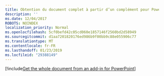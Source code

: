 ```yaml
---
title: Obtention du document complet à partir d’un complément pour PowerPoint
description: ''
ms.date: 12/04/2017
ROBOTS: NOINDEX
localization_priority: Normal
ms.openlocfilehash: 5cf0befd42c05cd060e1857146f2560bd2d58949
ms.sourcegitcommit: d1aa7201820176ed986b9f00bb9c88e055906c77
ms.translationtype: MT
ms.contentlocale: fr-FR
ms.lasthandoff: 01/23/2019
ms.locfileid: "29388149"
---
```

[!include[Get the whole document from an add-in for PowerPoint](../includes/file-get-the-whole-document-from-an-add-in-for-powerpoint-or-word.md)]
